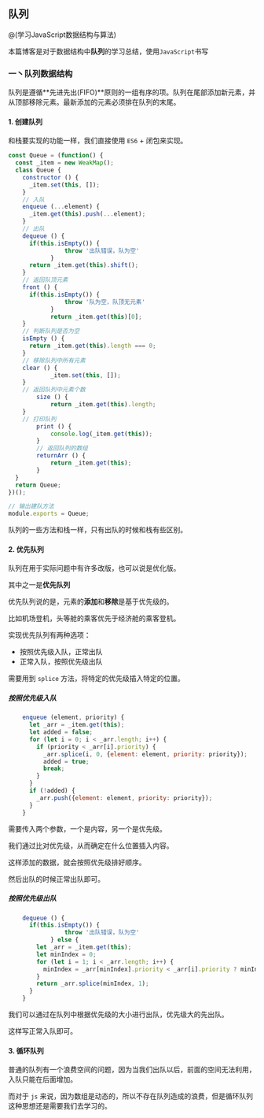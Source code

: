 ## 队列

@(学习JavaScript数据结构与算法)

本篇博客是对于数据结构中**队列**的学习总结，使用`JavaScript`书写

### 一丶队列数据结构

队列是遵循**先进先出(FIFO)**原则的一组有序的项。队列在尾部添加新元素，并从顶部移除元素。最新添加的元素必须排在队列的末尾。

#### 1. 创建队列

和栈要实现的功能一样，我们直接使用 `ES6` + 闭包来实现。

```javascript
const Queue = (function() {
  const _item = new WeakMap();
  class Queue {
    constructor () {
      _item.set(this, []);
    }
    // 入队
    enqueue (...element) {
      _item.get(this).push(...element);
    }
    // 出队
    dequeue () {
      if(this.isEmpty()) {
				throw '出队错误，队为空'
			} 
      return _item.get(this).shift();
    }
    // 返回队顶元素
    front () {
      if(this.isEmpty()) {
				throw '队为空，队顶无元素'
			} 
			return _item.get(this)[0];
    }
    // 判断队列是否为空
    isEmpty () {
      return _item.get(this).length === 0;
    }
    // 移除队列中所有元素
    clear () {
			_item.set(this, []);
    }
    // 返回队列中元素个数
		size () {
			return _item.get(this).length;
    }
    // 打印队列
		print () {
			console.log(_item.get(this));
		}
		// 返回队列的数组
		returnArr () {
			return _item.get(this);
		}
  }
  return Queue;
})();

// 输出建队方法
module.exports = Queue;

```
队列的一些方法和栈一样，只有出队的时候和栈有些区别。


#### 2. 优先队列

队列在用于实际问题中有许多改版，也可以说是优化版。

其中之一是**优先队列**

优先队列说的是，元素的**添加**和**移除**是基于优先级的。

比如机场登机，头等舱的乘客优先于经济舱的乘客登机。

实现优先队列有两种选项：
- 按照优先级入队，正常出队
- 正常入队，按照优先级出队

需要用到 `splice` 方法，将特定的优先级插入特定的位置。


##### 按照优先级入队

```javascript
	enqueue (element, priority) {
      let _arr = _item.get(this);
      let added = false;
      for (let i = 0; i < _arr.length; i++) {
        if (priority < _arr[i].priority) {
          _arr.splice(i, 0, {element: element, priority: priority});
          added = true;
          break;
        }
      }
      if (!added) {
        _arr.push({element: element, priority: priority});
      }
    }
```

需要传入两个参数，一个是内容，另一个是优先级。

我们通过比对优先级，从而确定在什么位置插入内容。

这样添加的数据，就会按照优先级排好顺序。

然后出队的时候正常出队即可。


##### 按照优先级出队

```javascript
	dequeue () {
      if(this.isEmpty()) {
				throw '出队错误，队为空'
			} else {
        let _arr = _item.get(this);
        let minIndex = 0;
        for (let i = 1; i < _arr.length; i++) {
          minIndex = _arr[minIndex].priority < _arr[i].priority ? minIndex : i;
        }
        return _arr.splice(minIndex, 1);
      }
    }
```

我们可以通过在队列中根据优先级的大小进行出队，优先级大的先出队。

这样写正常入队即可。


#### 3. 循环队列

普通的队列有一个浪费空间的问题，因为当我们出队以后，前面的空间无法利用，入队只能在后面增加。

而对于 `js` 来说，因为数组是动态的，所以不存在队列造成的浪费，但是循环队列这种思想还是需要我们去学习的。

